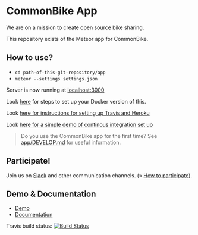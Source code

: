 # CommonBike App

We are on a mission to create open source bike sharing.

This repository exists of the Meteor app for CommonBike.

## How to use?

- `cd path-of-this-git-repository/app`
- `meteor --settings settings.json`

Server is now running at [localhost:3000](http://localhost:3000)

Look [here](Dockerstart.md) for steps to set up your Docker version of this.

Look [here for instructions for setting up Travis and Heroku](Travis-Heroku.md)

Look [here for a simple demo of continous integration set up](https://github.com/pve/meteor-ci-demo)

> Do you use the CommonBike app for the first time? See [app/DEVELOP.md](app/DEVELOP.md) for useful information.

## Participate!

Join us on [Slack](http://slack.common.bike) and other communication channels. (&raquo; [How to participate](https://github.com/CommonBike/wiki/wiki/How-to-participate)).

## Demo & Documentation

- [Demo](https://common.bike)
- [Documentation](https://github.com/CommonBike/commonbike-documentation/wiki)

Travis build status: [![Build Status](https://travis-ci.org/pve/commonbike-site-2.svg?branch=master)](https://travis-ci.org/pve/commonbike-site-2)